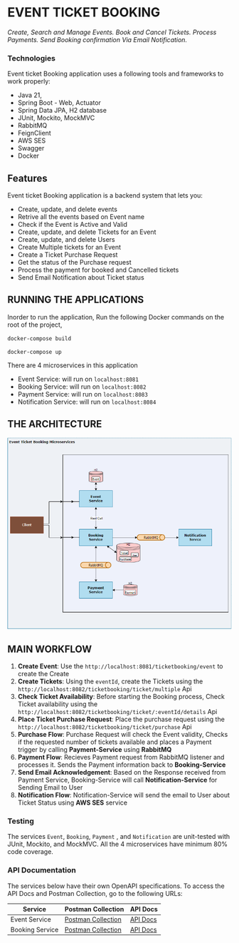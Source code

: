 # EVENT TICKET BOOKING 

_Create, Search and Manage Events._
_Book and Cancel Tickets._
_Process Payments._
_Send Booking confirmation Via Email Notification._

### Technologies

Event ticket Booking application uses a following tools and frameworks to work properly:

- Java 21, 
- Spring Boot - Web, Actuator
- Spring Data JPA, H2 database
- JUnit, Mockito, MockMVC
- RabbitMQ
- FeignClient
- AWS SES
- Swagger
- Docker

## Features

Event ticket Booking application is a backend system that lets you:

- Create, update, and delete events
- Retrive all the events based on Event name
- Check if the Event is Active and Valid
- Create, update, and delete Tickets for an Event
- Create, update, and delete Users
- Create Multiple tickets for an Event
- Create a Ticket Purchase Request
- Get the status of the Purchase request
- Process the payment for booked and Cancelled tickets
- Send Email Notification about Ticket status


## RUNNING THE APPLICATIONS

Inorder to run the application, Run the following Docker commands on the root of the project,

```shell
docker-compose build
```

```shell
docker-compose up
```

There are 4 microservices in this application
- Event Service: will run on `localhost:8081`
- Booking Service: will run on `localhost:8082`
- Payment Service: will run on `localhost:8083`
- Notification Service: will run on `localhost:8084`

## THE ARCHITECTURE

![image](architecture-diagram.png)

## MAIN WORKFLOW

1. **Create Event**: Use the `http://localhost:8081/ticketbooking/event` to create the Create
2. **Create Tickets**: Using the `eventId`, create the Tickets using the `http://localhost:8082/ticketbooking/ticket/multiple` Api
3. **Check Ticket Availability**: Before starting the Booking process, Check Ticket availability using the `http://localhost:8082/ticketbooking/ticket/:eventId/details` Api
4. **Place Ticket Purchase Request**: Place the purchase request using the `http://localhost:8082/ticketbooking/ticket/purchase` Api
5. **Purchase Flow**: Purchase Request will check the Event validity, Checks if the requested number of tickets available and places a Payment trigger by calling **Payment-Service** using **RabbitMQ**
6. **Payment Flow**: Recieves Payment request from RabbitMQ listener and processes it. Sends the Payment information back to **Booking-Service**
7. **Send Email Acknowledgement**: Based on the Response received from Payment Service, Booking-Service will call **Notification-Service** for Sending Email to User
8. **Notification Flow**: Notification-Service will send the email to User about Ticket Status using **AWS SES** service

### Testing

The services `Event`, `Booking`, `Payment` , and `Notification` are unit-tested with JUnit, Mockito, and MockMVC. All the 4 microservices have minimum 80% code coverage.


### API Documentation

The services below have their own OpenAPI specifications. To access the API Docs and Postman Collection, go to the following URLs:

| Service               | Postman Collection                                                                 | API Docs                                                        |
| --------------------- | ---------------------------------------------------------------------------------- | --------------------------------------------------------------- |
| Event Service         | [Postman Collection](event-service/docs/event-service-api.postman_collection.json) | [API Docs](event-service/docs/event-service-api-docs.json)      |
| Booking Service       | [Postman Collection](booking-service/docs/booking-service.postman_collection.json) | [API Docs](booking-service/docs/booking-service-api-docs.json)  |


